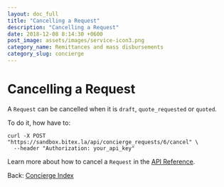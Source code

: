 ```yaml
---
layout: doc_full
title: "Cancelling a Request"
description: "Cancelling a Request"
date: 2018-12-08 8:14:30 +0600
post_image: assets/images/service-icon3.png
category_name: Remittances and mass disbursements
category_slug: concierge
---
```


# Cancelling a Request

A `Request` can be cancelled when it is `draft`, `quote_requested` or `quoted`.

To do it, how have to:

```
curl -X POST "https://sandbox.bitex.la/api/concierge_requests/6/cancel" \
  --header "Authorization: your_api_key"
```

Learn more about how to cancel a `Request` in the
[API Reference](https://developers.bitex.la/#6b27b5ea-7770-4779-93fd-6c74874f004a).

<div class="footer-nav">
  <span>
    Back:
    <a href="/docs/concierge/">Concierge Index</a>
  </span>
</div>

